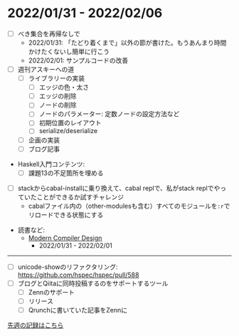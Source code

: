 # 2022/01/31 - 2022/02/06

- [ ] べき集合を再帰なしで
    - 2022/01/31: 「たどり着くまで」以外の節が書けた。もうあんまり時間かけたくないし簡単に行こう
    - 2022/02/01: サンプルコードの改善
- [ ] 週刊アスキーへの道
    - [ ] ライブラリーの実装
        - [ ] エッジの色・太さ
        - [ ] エッジの削除
        - [ ] ノードの削除
        - [ ] ノードのパラメーター: 定数ノードの設定方法など
        - [ ] 初期位置のレイアウト
        - [ ] serialize/deserialize
    - [ ] 企画の実装
    - [ ] ブログ記事
- Haskell入門コンテンツ:
    - [ ] 課題13の不足箇所を埋める
- [ ] stackからcabal-installに乗り換えて、cabal replで、私がstack replでやっていたことができるか試すチャレンジ
    - cabalファイル内の（other-modulesも含む）すべてのモジュールを`:r`でリロードできる状態にする
- 読書など:
    - [Modern Compiler Design](https://www.springer.com/jp/book/9781461446989)
        - 2022/01/31 - 2022/02/01

------

- [ ] unicode-showのリファクタリング: <https://github.com/hspec/hspec/pull/588>
- [ ] ブログとQiitaに同時投稿するのをサポートするツール
    - [ ] Zennのサポート
    - [ ] リリース
    - [ ] Qrunchに書いていた記事をZennに

[先週の記録はこちら](https://github.com/igrep/daily-commits/blob/81447318812c5686e5ac16f2d4b6030d38c2e905/yesterday.md)
